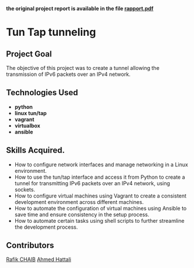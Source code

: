 **the original project report is available in the file [rapport.pdf](report.pdf)**
# Tun Tap tunneling 
## Project Goal
The objective of this project was to create a tunnel allowing the transmission of IPv6 packets over an IPv4 network.
## Technologies Used
- **python** 
- **linux tun/tap**
- **vagrant** 
- **virtualbox** 
- **ansible** 
## Skills Acquired. 
- How to configure network interfaces and manage networking in a Linux environment.
- How to use the tun/tap interface and access it from Python to create a tunnel for transmitting IPv6 packets over an IPv4 network, using sockets.
- How to configure virtual machines using Vagrant to create a consistent development environment across different machines.
- How to automate the configuration of virtual machines using Ansible to save time and ensure consistency in the setup process.
- How to automate certain tasks using shell scripts to further streamline the development process.

## Contributors
[Rafik CHAIB](https://github.com/rafikchb)
[Ahmed Hattali](https://github.com/HattaliAhmed)